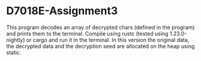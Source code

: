 # D7018E-Assignment3
This program decodes an array of decrypted chars (defined in the program) and prints them to the terminal.
Compile using rustc (tested using 1.23.0-nightly) or cargo and run it in the terminal. 
In this version the original data, the decrypted data and the decryption seed are allocated on the heap using static.
